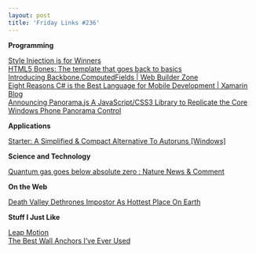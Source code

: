 ```yaml
---
layout: post
title: 'Friday Links #236'
---
```

**Programming**

[Style Injection is for Winners](http://css-tricks.com/style-injection-is-for-winners/)   
[HTML5 Bones: The template that goes back to basics](http://html5bones.com/)   
[Introducing Backbone.ComputedFields | Web Builder Zone](http://css.dzone.com/articles/introducing)   
[Eight Reasons C# is the Best Language for Mobile Development | Xamarin Blog](http://blog.xamarin.com/eight-reasons-c-sharp-is-the-best-language-for-mobile-development/)   
[Announcing Panorama.js A JavaScript/CSS3 Library to Replicate the Core Windows Phone Panorama Control](http://professionalaspnet.com/archive/2012/12/31/Announcing-Panorama.js-A-JavaScript_2F00_CSS3-Library-to-Replicate-the-Core-Windows-Phone-Panorama-Control.aspx)

**Applications**

[Starter: A Simplified & Compact Alternative To Autoruns [Windows]](http://www.makeuseof.com/tag/starter-a-simplified-compact-alternative-to-autoruns-windows/)   


**Science and Technology**

[Quantum gas goes below absolute zero : Nature News & Comment](http://www.nature.com/news/quantum-gas-goes-below-absolute-zero-1.12146)

**On the Web**

[Death Valley Dethrones Impostor As Hottest Place On Earth](http://science.slashdot.org/story/12/12/29/1721240/death-valley-dethrones-impostor-as-hottest-place-on-earth)

**Stuff I Just Like**

[Leap Motion](https://leapmotion.com/)   
[The Best Wall Anchors I’ve Ever Used](http://toolmonger.com/2013/01/03/the-best-wall-anchors-ive-ever-used/)

